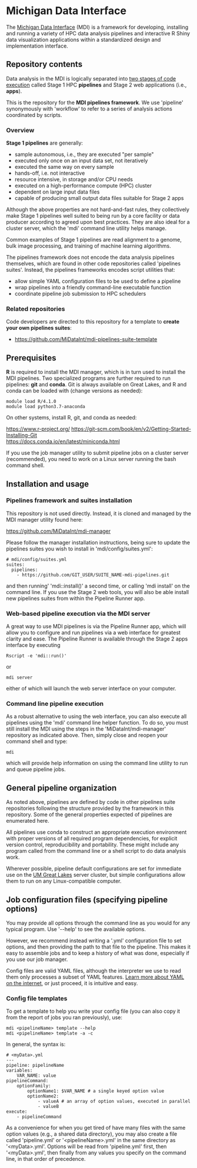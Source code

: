 # Michigan Data Interface

The [Michigan Data Interface](https://midataint.github.io/) (MDI) is a framework for developing,
installing and running a variety of HPC data analysis pipelines
and interactive R Shiny data visualization applications
within a standardized design and implementation interface.

## Repository contents

Data analysis in the MDI is logically separated into 
[two stages of code execution](https://midataint.github.io/docs/analysis-flow/) 
called Stage 1 HPC **pipelines**
and Stage 2 web applications (i.e., **apps**).

This is the repository for the **MDI pipelines
framework**. We use 'pipeline' synonymously with 'workflow' to 
refer to a series of analysis actions coordinated by scripts.

### Overview

**Stage 1 pipelines** are generally:

- sample autonomous, i.e., they are executed "per sample"
- executed only once on an input data set, not iteratively
- executed the same way on every sample
- hands-off, i.e. not interactive
- resource intensive, in storage and/or CPU needs
- executed on a high-performance compute (HPC) cluster
- dependent on large input data files
- capable of producing small output data files suitable for Stage 2 apps

Although the above properties are not hard-and-fast rules, 
they collectively make Stage 1 pipelines well suited to being 
run by a core facility or data producer according to agreed upon best
practices. They are also ideal for a cluster server, which the
'mdi' command line utility helps manage. 

Common examples of Stage 1 pipelines are read alignment to
a genome, bulk image processing, and training of machine
learning algorithms.

The pipelines framework does not encode
the data analysis pipelines themselves, which are found in other
code repositories called 'pipelines suites'. Instead, the pipelines
frameworks encodes script utilities that:

- allow simple YAML configuration files to be used to define a pipeline
- wrap pipelines into a friendly command-line executable function
- coordinate pipeline job submission to HPC schedulers

### Related repositories

Code developers are directed to this repository for a template to
**create your own pipelines suites**:

- <https://github.com/MiDataInt/mdi-pipelines-suite-template>

## Prerequisites

**R** is required to install the MDI manager, which is in turn used 
to install the MDI pipelines. Two specialized programs are further required 
to run pipelines: **git** and **conda**. Git is always available on Great Lakes,
and R and conda can be loaded with (change versions as needed):

```
module load R/4.1.0
module load python3.7-anaconda
```

On other systems, install R, git, and conda as needed:

<https://www.r-project.org/>
https://git-scm.com/book/en/v2/Getting-Started-Installing-Git  
https://docs.conda.io/en/latest/miniconda.html

If you use the job manager utility to submit pipeline jobs
on a cluster server (recommended), you need to work on a
Linux server running the bash command shell.

## Installation and usage

### Pipelines framework and suites installation

This repository is not used directly. Instead, it is cloned
and managed by the MDI manager utility found here:

<https://github.com/MiDataInt/mdi-manager>

Please follow the manager installation instructions, being sure
to update the pipelines suites you wish to install in 'mdi/config/suites.yml':

```
# mdi/config/suites.yml
suites:
  pipelines:
    - https://github.com/GIT_USER/SUITE_NAME-mdi-pipelines.git
```

and then running' 'mdi::install()' a second time, or calling 
'mdi install' on the command line. If you use the Stage 2 web tools,
you will also be able install new pipelines suites from within the 
Pipeline Runner app.

### Web-based pipeline execution via the MDI server

A great way to use  MDI pipelines is via the Pipeline Runner app,
which will allow you to configure and run pipelines via a web
interface for greatest clarity and ease. The Pipeline Runner is 
available through the Stage 2 apps interface by executing

```
Rscript -e 'mdi::run()'
```

or 

```
mdi server
```

either of which will launch the web server interface on your computer.

### Command line pipeline execution

As a robust alternative to using the web interface, you can
also execute all pipelines using the 'mdi' command line
helper function. To do so, you must still install the MDI
using the steps in the 'MiDataInt/mdi-manager' repository 
as indicated above. Then, simply close and reopen your command 
shell and type:

```
mdi
```

which will provide help information on using the command line 
utility to run and queue pipeline jobs.

## General pipeline organization

As noted above, pipelines are defined by code in
other pipelines suite repositories following the
structure provided by the framework in this repository.
Some of the general properties expected of pipelines are
enumerated here.

All pipelines use conda to construct an appropriate execution
environment with proper versions of all required program
dependencies, for explicit version control, reproducibility
and portability. These might include any program called from 
the command line or a shell script to do data analysis work.

Wherever possible, pipeline default configurations are set
for immediate use on the
[UM Great Lakes](https://arc-ts.umich.edu/greatlakes/)
server cluster, but simple configurations allow them to run
on any Linux-compatible computer.

## Job configuration files (specifying pipeline options)

You may provide all options through the command line 
as you would for any typical program.  Use '--help' to
see the available options. 

However, we recommend instead writing a '<myData>.yml'
configuration file to set options, and then providing
the path to that file to the pipeline. This makes
it easy to assemble jobs and to keep a history of what
was done, especially if you use our job manager.

Config files are valid YAML files, although the interpreter
we use to read them only processes a subset of YAML features.
[Learn more about YAML on the internet](https://www.google.com/search?q=yaml+basics), 
or just proceed, it is intuitive and easy.

### Config file templates

To get a template to help you write your config file
(you can also copy it from the report of jobs you ran previously),
use:

```
mdi <pipelineName> template --help
mdi <pipelineName> template -a -c
```

In general, the syntax is:

```
# <myData>.yml
---
pipeline: pipelineName
variables:
    VAR_NAME: value
pipelineCommand:
    optionFamily:
        optionName1: $VAR_NAME # a single keyed option value
        optionName2:
            - valueA # an array of option values, executed in parallel
            - valueB
execute:
    - pipelineCommand
```

As a convenience for when you get tired of have many files
with the same option values (e.g., a shared data directory), you may
also create a file called 'pipeline.yml' or '\<pipelineName\>.yml'
in the same directory as '\<myData\>.yml'. Options will be read
from 'pipeline.yml' first, then '\<myData\>.yml', then finally
from any values you specify on the command line, in that
order of precedence.
